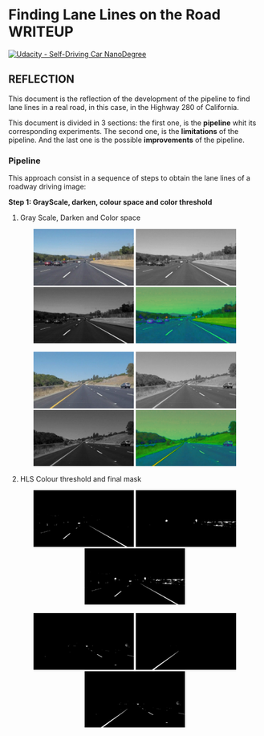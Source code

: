 # **Finding Lane Lines on the Road WRITEUP** 
[![Udacity - Self-Driving Car NanoDegree](https://s3.amazonaws.com/udacity-sdc/github/shield-carnd.svg)](http://www.udacity.com/drive)


## REFLECTION

This document is the reflection of the development of the pipeline to find lane lines in a real road, in this case, in the Highway 280 of California.


This document is divided in 3 sections: the first one, is the **pipeline** whit its corresponding experiments. The second one, is the **limitations** of the pipeline. And the last one is the possible **improvements** of the pipeline.

### Pipeline
This approach consist in a sequence of steps to obtain the lane lines of a roadway driving image:

 **Step 1: GrayScale, darken, colour space and color threshold**
 1. Gray Scale, Darken and Color space

<p align="center">
  <img src="test_images/solidWhiteCurve.jpg" width="200" alt="original" />
  <img src="experiments/1_gray_solidWhiteCurve.jpg" width="200" alt="grey" />
  <img src="experiments/2_dark_solidWhiteCurve.jpg" width="200" alt="dark" />
  <img src="experiments/3_hls_solidWhiteCurve.jpg" width="200" alt="hls" />
</p>
<p align="center">
  <img src="test_images/solidYellowCurve.jpg" width="200" alt="original" />
  <img src="experiments/1_gray_solidYellowCurve.jpg" width="200" alt="grey" />
  <img src="experiments/2_dark_solidYellowCurve.jpg" width="200" alt="dark" />
  <img src="experiments/3_hls_solidYellowCurve.jpg" width="200" alt="hls" />
</p>

 2. HLS Colour threshold and final mask
<p align="center">
  <img src="experiments/4_white_solidWhiteCurve.jpg" width="200" alt="white" />
  <img src="experiments/5_yellow_solidWhiteCurve.jpg" width="200" alt="yellow" />
  <img src="experiments/6_mask_solidWhiteCurve.jpg" width="200" alt="mask" />
</p>
<p align="center">
  <img src="experiments/4_white_solidYellowCurve.jpg" width="200" alt="white" />
  <img src="experiments/5_yellow_solidYellowCurve.jpg" width="200" alt="yellow" />
  <img src="experiments/6_mask_solidYellowCurve.jpg" width="200" alt="mask" />
</p>



